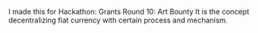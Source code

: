 I made this for Hackathon: Grants Round 10: Art Bounty
It is the concept decentralizing fiat currency with certain process and mechanism.

